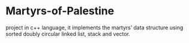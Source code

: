 # Martyrs-of-Palestine
project in c++ language, it implements the martyrs’ data structure using sorted doubly circular linked list, stack and vector.
